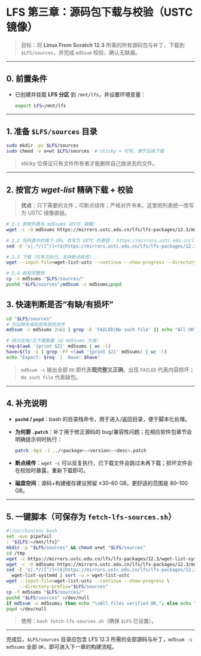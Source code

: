 # LFS 第三章：源码包下载与校验（USTC 镜像）

> 目标：将 **Linux From Scratch 12.3** 所需的所有源码包与补丁，下载到 `$LFS/sources`，并完成 `md5sum` 校验，确认无缺漏。

---

## 0. 前置条件

* 已创建并挂载 **LFS 分区** 到 `/mnt/lfs`，并设置环境变量：

  ```bash
  export LFS=/mnt/lfs
  ```

---

## 1. 准备 `$LFS/sources` 目录

```bash
sudo mkdir -pv $LFS/sources
sudo chmod -v a+wt $LFS/sources  # sticky + 可写，便于后续下载
```

> sticky 位保证只有文件所有者才能删除自己放进去的文件。

---

## 2. 按官方 *wget-list* 精确下载 + 校验

> **优点**：只下需要的文件；可断点续传；严格对齐书本。这里把列表统一改写为 USTC 镜像直链。

```bash
# 2.1 获取列表与 md5sums（USTC 镜像）
wget -c -O md5sums https://mirrors.ustc.edu.cn/lfs/lfs-packages/12.3/md5sums

# 2.2 将列表中的每个 URL 改写为 USTC 的直链： https://mirrors.ustc.edu.cn/lfs/lfs-packages/12.3/<文件名>
sed -E 's|.*/([^/]+)$|https://mirrors.ustc.edu.cn/lfs/lfs-packages/12.3/\1|' wget-list-systemd > wget-list-ustc

# 2.3 下载（可多次执行，支持断点续传）
wget --input-file=wget-list-ustc --continue --show-progress --directory-prefix="$LFS/sources"

# 2.4 校验完整性
cp -v md5sums "$LFS/sources/"
pushd "$LFS/sources";md5sum -c md5sums;popd
```

## 3. 快速判断是否“有缺/有损坏”

```bash
cd "$LFS/sources"
# 列出缺失或校验失败的文件
md5sum -c md5sums 2>&1 | grep -E 'FAILED|No such file' || echo "All OK"

# 统计应有/已下载数量（以 md5sums 为准）
req=$(awk '{print $2}' md5sums | wc -l)
have=$(ls -1 | grep -Ff <(awk '{print $2}' md5sums) | wc -l)
echo "Expect: $req  |  Have: $have"
```

> `md5sum -c` 输出全部 `OK` 即代表**既完整又正确**。出现 `FAILED` 代表内容损坏；`No such file` 代表缺包。

---

## 4. 补充说明

* **`pushd` / `popd`**：bash 的目录栈命令，用于进入/返回目录，便于脚本化处理。
* **为何要 `.patch`**：补丁用于修正源码的 bug/兼容性问题；在相应软件包章节会明确提示何时执行：

  ```bash
  patch -Np1 -i ../<package>-<version>-<desc>.patch
  ```
* **断点续传**：`wget -c` 可以反复执行，已下载文件会跳过未再下载；损坏文件会在校验时暴露，重新下载即可。
* **磁盘空间**：源码+构建缓存建议预留 ≥30–60 GB，更舒适的范围是 80–100 GB。

---

## 5. 一键脚本（可保存为 `fetch-lfs-sources.sh`）

```bash
#!/usr/bin/env bash
set -euo pipefail
: "${LFS:=/mnt/lfs}"
mkdir -p "$LFS/sources" && chmod a+wt "$LFS/sources"
cd /tmp
wget -c https://mirrors.ustc.edu.cn/lfs/lfs-packages/12.3/wget-list-systemd
wget -c -O md5sums https://mirrors.ustc.edu.cn/lfs/lfs-packages/12.3/md5sums
sed -E 's|.*/([^/]+)$|https://mirrors.ustc.edu.cn/lfs/lfs-packages/12.3/\1|' \
  wget-list-systemd | sort -u > wget-list-ustc
wget --input-file=wget-list-ustc --continue --show-progress \
     --directory-prefix="$LFS/sources"
cp -f md5sums "$LFS/sources/"
pushd "$LFS/sources" >/dev/null
if md5sum -c md5sums; then echo "\nAll files verified OK."; else echo "\nSome files missing or corrupted."; fi
popd >/dev/null
```

> 使用：`bash fetch-lfs-sources.sh`（确保 `$LFS` 已设置）。

---

完成后，`$LFS/sources` 目录应包含 LFS 12.3 所需的全部源码与补丁，`md5sum -c md5sums` 全部 `OK`，即可进入下一章的构建流程。
